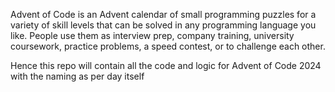 Advent of Code is an Advent calendar of small programming puzzles for a variety of skill levels that can be solved in any programming language you like. People use them as interview prep, company training, university coursework, practice problems, a speed contest, or to challenge each other.

Hence this repo will contain all the code and logic for Advent of Code 2024 with
the naming as per day itself
